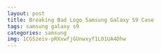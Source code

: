 ```yaml
---
layout: post
title: Breaking Bad Logo Samsung Galaxy S9 Case
tags: samsung galaxy s9
categories: samsung
img: 1CGSzeiv-pRXxwfjGUnwxyf1L01UA4Dhw
---
```


